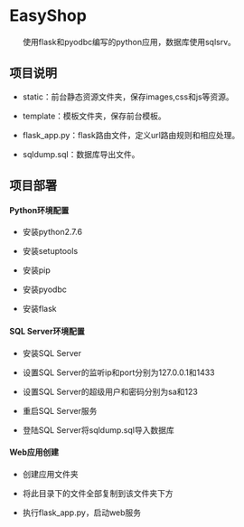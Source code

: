 # EasyShop

&nbsp;&nbsp;&nbsp;&nbsp;&nbsp;
 使用flask和pyodbc编写的python应用，数据库使用sqlsrv。
&nbsp;&nbsp;&nbsp;&nbsp;&nbsp;

## 项目说明

* static：前台静态资源文件夹，保存images,css和js等资源。

* template：模板文件夹，保存前台模板。

* flask_app.py：flask路由文件，定义url路由规则和相应处理。

* sqldump.sql：数据库导出文件。

## 项目部署

#### Python环境配置

 * 安装python2.7.6

 * 安装setuptools

 * 安装pip

 * 安装pyodbc

 * 安装flask

#### SQL Server环境配置

 * 安装SQL Server

 * 设置SQL Server的监听ip和port分别为127.0.0.1和1433

 * 设置SQL Server的超级用户和密码分别为sa和123

 * 重启SQL Server服务

 * 登陆SQL Server将sqldump.sql导入数据库

#### Web应用创建

 * 创建应用文件夹

 * 将此目录下的文件全部复制到该文件夹下方

 * 执行flask_app.py，启动web服务
